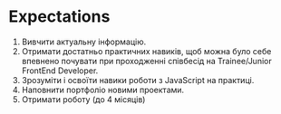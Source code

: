 # Expectations
1. Вивчити актуальну інформацію.
2. Отримати достатньо практичних навиків, щоб можна було себе впевнено почувати при проходженні співбесід на Trainee/Junior FrontEnd Developer.
3. Зрозуміти і освоїти навики роботи з JavaScript на практиці.
4. Наповнити портфоліо новими проектами.
5. Отримати роботу (до 4 місяців)
